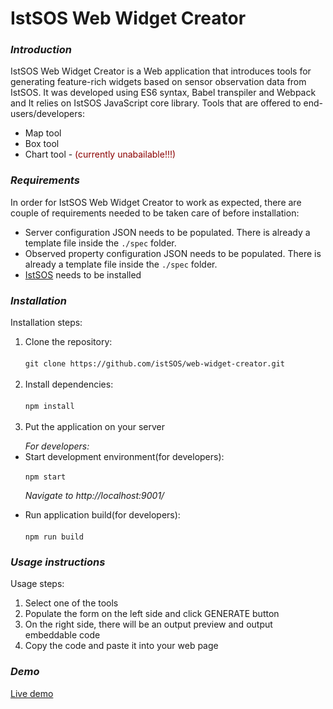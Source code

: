 <h1>IstSOS Web Widget Creator</h1>
<h3><strong><i>Introduction</i></strong></h3>
<p>
IstSOS Web Widget Creator is a Web application that introduces tools for generating feature-rich widgets based on sensor observation data from IstSOS. It was developed using ES6 syntax, Babel transpiler and Webpack and It relies on IstSOS JavaScript core library. Tools that are offered to end-users/developers:
<ul>
	<li>Map tool</li>
	<li>Box tool</li>
	<li>Chart tool - <span style="color:darkred">(currently unabailable!!!)</span></li>
</ul>
</p>
<h3><strong><i>Requirements</i></strong></h3>
<p>
In order for IstSOS Web Widget Creator to work as expected, there are couple of requirements needed to be taken care of before installation:
<ul>
	<li>Server configuration JSON needs to be populated. There is already a template file inside the <code>./spec</code> folder.
	</li>
	<li>Observed property configuration JSON needs to be populated. There is already a template file inside the <code>./spec</code> folder.</li>
	<li><a href="http://istsos.org/">IstSOS</a> needs to be installed</span></li>
</ul>
</p>
<h3><strong><i>Installation</i></strong></h3>
Installation steps:
<ol>
	<li>Clone the repository:<br/><br/>
		<code>git clone https://github.com/istSOS/web-widget-creator.git</code><br/><br/>
	</li>
	<li>Install dependencies:<br/><br/>
		<code>npm install</code><br/><br/>
	</li>
	<li>Put the application on your server</li>
</ol>
<ul>
	<i>For developers:</i>
	<li>Start development environment(for developers):<br/><br/>
		<code>npm start</code>
		<p><i>Navigate to http://localhost:9001/</i></p>
	</li>
	<li>Run application build(for developers):<br/><br/>
		<code>npm run build</code>
	</li>
</ul>
<h3><strong><i>Usage instructions</i></strong></h3>
Usage steps:
<ol>
	<li>Select one of the tools</li>
	<li>Populate the form on the left side and click GENERATE button</li>
	<li>On the right side, there will be an output preview and output embeddable code</li>
	<li>Copy the code and paste it into your web page</li>
</ol>
<h3><strong><i>Demo</i></strong></h3>
<a target="_blank" href="http://luka-g.github.io/web-widget-creator">Live demo</a>
